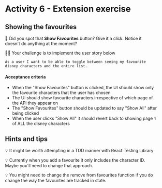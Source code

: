 # Activity 6 - Extension exercise

## Showing the favourites

🤔 Did you spot that **Show Favourites** button? Give it a click. Notice it doesn't do anything at the moment?

🦸‍♂️ Your challenge is to implement the user story below

```
As a user I want to be able to toggle between seeing my favourite disney characters and the entire list.
```

#### Acceptance criteria

* When the "Show Favourites" button is clicked, the UI should show only the favourite characters that the user has chosen
* The UI should show favourite characters irrespective of which page of the API they appear on
* The "Show Favourites" button should be updated to say "Show All" after being clicked
* When the user clicks "Show All" it should revert back to showing page 1 of ALL the disney characters

## Hints and tips

💡 It might be worth attempting in a TDD manner with React Testing Library

💡 Currently when you add a favourite it only includes the character ID. Maybe you'll need to change that approach.

💡 You might need to change the remove from favourites function if you do change the way the favourites are tracked in state.
